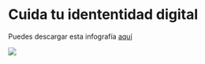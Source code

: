 # Cuida tu idententidad digital

Puedes descargar esta infografía [aquí](https://catedu.github.io/ciudadania-digital/assets/cuida.pdf)

![](/assets/cuida.jpg)
